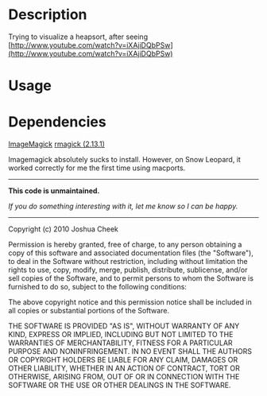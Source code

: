 Description
===========

Trying to visualize a heapsort, after seeing [http://www.youtube.com/watch?v=iXAjiDQbPSw](http://www.youtube.com/watch?v=iXAjiDQbPSw)

Usage
=====



Dependencies
============

[ImageMagick](http://www.imagemagick.org/script/index.php)
[rmagick (2.13.1)](http://rubygems.org/gems/rmagick)

Imagemagick absolutely sucks to install. However, on Snow Leopard, it worked correctly for me the first time using macports.



---------------------------------------

**This code is unmaintained.** 

_If you do something interesting with it, let me know so I can be happy._

---------------------------------------

Copyright (c) 2010 Joshua Cheek

 Permission is hereby granted, free of charge, to any person obtaining a copy
 of this software and associated documentation files (the "Software"), to deal
 in the Software without restriction, including without limitation the rights
 to use, copy, modify, merge, publish, distribute, sublicense, and/or sell
 copies of the Software, and to permit persons to whom the Software is
 furnished to do so, subject to the following conditions:

 The above copyright notice and this permission notice shall be included in
 all copies or substantial portions of the Software.

 THE SOFTWARE IS PROVIDED "AS IS", WITHOUT WARRANTY OF ANY KIND, EXPRESS OR
 IMPLIED, INCLUDING BUT NOT LIMITED TO THE WARRANTIES OF MERCHANTABILITY,
 FITNESS FOR A PARTICULAR PURPOSE AND NONINFRINGEMENT. IN NO EVENT SHALL THE
 AUTHORS OR COPYRIGHT HOLDERS BE LIABLE FOR ANY CLAIM, DAMAGES OR OTHER
 LIABILITY, WHETHER IN AN ACTION OF CONTRACT, TORT OR OTHERWISE, ARISING FROM,
 OUT OF OR IN CONNECTION WITH THE SOFTWARE OR THE USE OR OTHER DEALINGS IN
 THE SOFTWARE.
